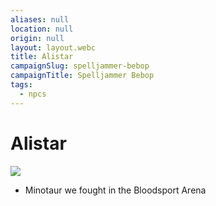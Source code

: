 ```yaml
---
aliases: null
location: null
origin: null
layout: layout.webc
title: Alistar
campaignSlug: spelljammer-bebop
campaignTitle: Spelljammer Bebop
tags:
  - npcs
---
```

# Alistar

![](Screenshot%202024-12-08%20at%2012.20.26.png)

- Minotaur we fought in the Bloodsport Arena

